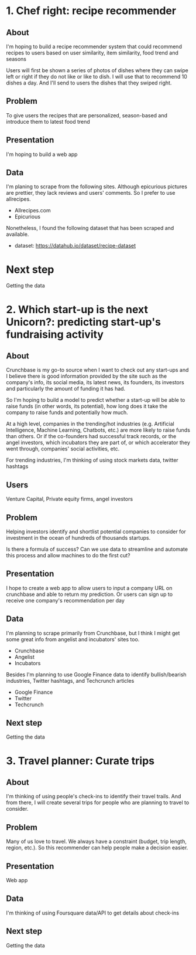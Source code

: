 # 1. Chef right: recipe recommender
## About
I'm hoping to build a recipe recommender system that could recommend recipes to users based on user similarity, item similarity, food trend and seasons

Users will first be shown a series of photos of dishes where they can swipe left or right if they do not like or like to dish. I will use that to recommend 10 dishes a day. And I'll send to users the dishes that they swiped right.

## Problem
To give users the recipes that are personalized, season-based and introduce them to latest food trend

## Presentation
I'm hoping to build a web app

## Data
I'm planing to scrape from the following sites. Although epicurious pictures are prettier, they lack reviews and users' comments. So I prefer to use allrecipes.
- Allrecipes.com
- Epicurious

Nonetheless, I found the following dataset that has been scraped and available.
- dataset: https://datahub.io/dataset/recipe-dataset

# Next step
Getting the data


# 2. Which start-up is the next Unicorn?: predicting start-up's fundraising activity

## About
Crunchbase is my go-to source when I want to check out any start-ups and I believe there is good information provided by the site such as the company's info, its social media, its latest news, its founders, its investors and particularly the amount of funding it has had.

So I'm hoping to build a model to predict whether a start-up will be able to raise funds (in other words, its potential), how long does it take the company to raise funds and potentially how much.

At a high level, companies in the trending/hot industries (e.g. Artificial Intelligence, Machine Learning, Chatbots, etc.) are more likely to raise funds than others. Or if the co-founders had successful track records, or the angel investors, which incubators they are part of, or which accelerator they went through, companies' social activities, etc.

For trending industries, I'm thinking of using stock markets data, twitter hashtags

## Users
Venture Capital, Private equity firms, angel investors

## Problem
Helping investors identify and shortlist potential companies to consider for investment in the ocean of hundreds of thousands startups.

Is there a formula of success? Can we use data to streamline and automate this process and allow machines to do the first cut?

## Presentation
I hope to create a web app to allow users to input a company URL on crunchbase and able to return my prediction. Or users can sign up to receive one company's recommendation per day

## Data
I'm planning to scrape primarily from Crunchbase, but I think I might get some great info from angelist and incubators' sites too.
- Crunchbase
- Angelist
- Incubators

Besides I'm planning to use Google Finance data to identify bullish/bearish industries, Twitter hashtags, and Techcrunch articles

- Google Finance
- Twitter
- Techcrunch

## Next step
Getting the data

# 3. Travel planner: Curate trips
## About
I'm thinking of using people's check-ins to identify their travel trails. And from there, I will create several trips for people who are planning to travel to consider.

## Problem
Many of us love to travel. We always have a constraint (budget, trip length, region, etc.). So this recommender can help people make a decision easier.

## Presentation
Web app

## Data
I'm thinking of using Foursquare data/API to get details about check-ins

## Next step
Getting the data
